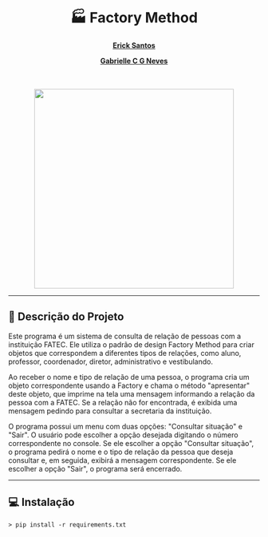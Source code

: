 <h1 align='center'><strong>🏭 Factory Method</strong></h1>

<div align='center'>
<strong>
<p><a href='https://github.com/ericksantos12'>Erick Santos</a></p>
<p><a href='https://github.com/GabrielleCGNeves'>Gabrielle C G Neves</a></p>
</strong>
</div>

<br>
<br>

<div align=center>
    <img src="https://refactoring.guru/images/patterns/content/factory-method/factory-method-en.png" width=400>
</div>

---
## 🧾 Descrição do Projeto
Este programa é um sistema de consulta de relação de pessoas com a instituição FATEC. Ele utiliza o padrão de design Factory Method para criar objetos que correspondem a diferentes tipos de relações, como aluno, professor, coordenador, diretor, administrativo e vestibulando.

Ao receber o nome e tipo de relação de uma pessoa, o programa cria um objeto correspondente usando a Factory e chama o método "apresentar" deste objeto, que imprime na tela uma mensagem informando a relação da pessoa com a FATEC. Se a relação não for encontrada, é exibida uma mensagem pedindo para consultar a secretaria da instituição.

O programa possui um menu com duas opções: "Consultar situação" e "Sair". O usuário pode escolher a opção desejada digitando o número correspondente no console. Se ele escolher a opção "Consultar situação", o programa pedirá o nome e o tipo de relação da pessoa que deseja consultar e, em seguida, exibirá a mensagem correspondente. Se ele escolher a opção "Sair", o programa será encerrado.

---

## 💻 Instalação
`> pip install -r requirements.txt`
